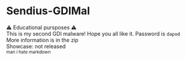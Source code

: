 # Sendius-GDIMal
⚠️ Educational pursposes ⚠️
<br>
This is my second GDI malware! Hope you all like it.
Password is <code>dapod</code>
<br>
More information is in the zip <br> Showcase: not released <br>
<sub>man i hate markdown</sub>
